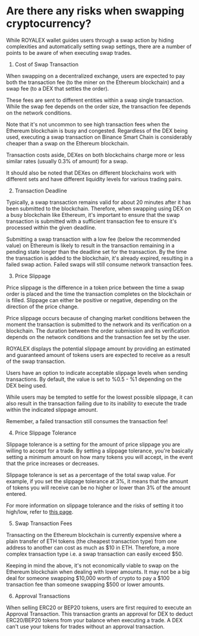 # Are there any risks when swapping cryptocurrency?

While ROYALEX wallet guides users through a swap action by hiding complexities and automatically setting swap settings, there are a number of points to be aware of when executing swap trades.

1. Cost of Swap Transaction

When swapping on a decentralized exchange, users are expected to pay both the transaction fee (to the miner on the Ethereum blockchain) and a swap fee (to a DEX that settles the order).

These fees are sent to different entities within a swap single transaction. While the swap fee depends on the order size, the transaction fee depends on the network conditions.

Note that it's not uncommon to see high transaction fees when the Ethereum blockchain is busy and congested. Regardless of the DEX being used, executing a swap transaction on Binance Smart Chain is considerably cheaper than a swap on the Ethereum blockchain.

Transaction costs aside, DEXes on both blockchains charge more or less similar rates (usually 0.3% of amount) for a swap.

It should also be noted that DEXes on different blockchains work with different sets and have different liquidity levels for various trading pairs.

2. Transaction Deadline

Typically, a swap transaction remains valid for about 20 minutes after it has been submitted to the blockchain. Therefore, when swapping using DEX on a busy blockchain like Ethereum, it's important to ensure that the swap transaction is submitted with a sufficient transaction fee to ensure it's processed within the given deadline.

Submitting a swap transaction with a low fee (below the recommended value) on Ethereum is likely to result in the transaction remaining in a pending state longer than the deadline set for the transaction. By the time the transaction is added to the blockchain, it's already expired, resulting in a failed swap action. Failed swaps will still consume network transaction fees.

3. Price Slippage

Price slippage is the difference in a token price between the time a swap order is placed and the time the transaction completes on the blockchain or is filled. Slippage can either be positive or negative, depending on the direction of the price change.

Price slippage occurs because of changing market conditions between the moment the transaction is submitted to the network and its verification on a blockchain. The duration between the order submission and its verification depends on the network conditions and the transaction fee set by the user.

ROYALEX displays the potential slippage amount by providing an estimated and guaranteed amount of tokens users are expected to receive as a result of the swap transaction.

Users have an option to indicate acceptable slippage levels when sending transactions. By default, the value is set to %0.5 - %1 depending on the DEX being used.

While users may be tempted to settle for the lowest possible slippage, it can also result in the transaction failing due to its inability to execute the trade within the indicated slippage amount.

Remember, a failed transaction still consumes the transaction fee!

4. Price Slippage Tolerance

Slippage tolerance is a setting for the amount of price slippage you are willing to accept for a trade. By setting a slippage tolerance, you're basically setting a minimum amount on how many tokens you will accept, in the event that the price increases or decreases.

Slippage tolerance is set as a percentage of the total swap value. For example, if you set the slippage tolerance at 3%, it means that the amount of tokens you will receive can be no higher or lower than 3% of the amount entered.

For more information on slippage tolerance and the risks of setting it too high/low, refer to [this page](https://dexenetwork.medium.com/what-is-slippage-and-why-does-it-matter-uniswap-example-43e32d712651).

5. Swap Transaction Fees

Transacting on the Ethereum blockchain is currently expensive where a plain transfer of ETH tokens (the cheapest transaction type) from one address to another can cost as much as $10 in ETH. Therefore, a more complex transaction type i.e. a swap transaction can easily exceed $50.

Keeping in mind the above, it's not economically viable to swap on the Ethereum blockchain when dealing with lower amounts. It may not be a big deal for someone swapping $10,000 worth of crypto to pay a $100 transaction fee than someone swapping $500 or lower amounts.

6. Approval Transactions

When selling ERC20 or BEP20 tokens, users are first required to execute an Approval Transaction. This transaction grants an approval for DEX to deduct ERC20/BEP20 tokens from your balance when executing a trade. A DEX can't use your tokens for trades without an approval transaction.
